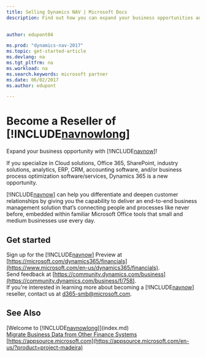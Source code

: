 ```yaml
---
title: Selling Dynamics NAV | Microsoft Docs
description: Find out how you can expand your business opportunities and become a Microsoft partner and Dynamics NAV  reseller.   

 
author: edupont04

ms.prod: "dynamics-nav-2017"
ms.topic: get-started-article
ms.devlang: na
ms.tgt_pltfrm: na
ms.workload: na
ms.search.keywords: microsoft partner
ms.date: 06/02/2017
ms.author: edupont

---
```

# Become a Reseller of [!INCLUDE[navnowlong](includes/navnowlong_md.md)]
Expand your business opportunity with [!INCLUDE[navnow](includes/navnow_md.md)]!  

If you specialize in Cloud solutions, Office 365, SharePoint, industry solutions, analytics, ERP, CRM, accounting software, and/or business process optimization software/services, Dynamics 365 is a new opportunity.   

[!INCLUDE[navnow](includes/navnow_md.md)] can help you differentiate and deepen customer relationships by giving you the capability to deliver an end-to-end business management solution that’s connecting people and processes like never before, embedded within familiar Microsoft Office tools that small and medium businesses use every day.  

## Get started
Sign up for the [!INCLUDE[navnow](includes/navnow_md.md)] Preview at [https://microsoft.com/dynamics365/financials](https://www.microsoft.com/en-us/dynamics365/financials).  
Send feedback at [https://community.dynamics.com/business](https://community.dynamics.com/business/f/758).  
If you're interested in learning more about becoming a [!INCLUDE[navnow](includes/navnow_md.md)] reseller, contact us at [d365-smb@microsoft.com](mailto:d365-smb@microsoft.com).  

## See Also
[Welcome to [!INCLUDE[navnowlong](includes/navnowlong_md.md)]](index.md)  
[Migrate Business Data from Other Finance Systems](upload-data.md)  
[https://appsource.microsoft.com](https://appsource.microsoft.com/en-us/?product=project-madeira)  
